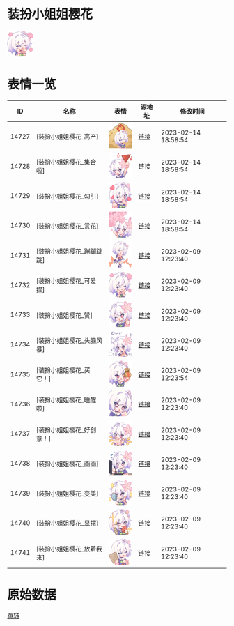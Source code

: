 # 装扮小姐姐樱花

<img src="./cover.png" height="60" alt="cover" />

# 表情一览

|ID|名称|表情|源地址|修改时间|
|----|----|----|----|----|
|14727|[装扮小姐姐樱花_高产]|<img src="./pic/014727_%5B装扮小姐姐樱花_高产%5D.png" height="60" alt="高产"/>|[链接](https://i0.hdslb.com/bfs/garb/35db745561e29c603d31c1446c01aebae99cc83c.png)|2023-02-14 18:58:54|
|14728|[装扮小姐姐樱花_集合啦]|<img src="./pic/014728_%5B装扮小姐姐樱花_集合啦%5D.png" height="60" alt="集合啦"/>|[链接](https://i0.hdslb.com/bfs/garb/6469a6ed7e642ade8d4dae995447276aaa731802.png)|2023-02-14 18:58:54|
|14729|[装扮小姐姐樱花_勾引]|<img src="./pic/014729_%5B装扮小姐姐樱花_勾引%5D.png" height="60" alt="勾引"/>|[链接](https://i0.hdslb.com/bfs/garb/70011eded316903be1d8e7026c3a40433412ac02.png)|2023-02-14 18:58:54|
|14730|[装扮小姐姐樱花_赏花]|<img src="./pic/014730_%5B装扮小姐姐樱花_赏花%5D.png" height="60" alt="赏花"/>|[链接](https://i0.hdslb.com/bfs/garb/240ebdab756c2ba9e42081237d404734b93db443.png)|2023-02-14 18:58:54|
|14731|[装扮小姐姐樱花_蹦蹦跳跳]|<img src="./pic/014731_%5B装扮小姐姐樱花_蹦蹦跳跳%5D.png" height="60" alt="蹦蹦跳跳"/>|[链接](https://i0.hdslb.com/bfs/garb/813ef42c3149ab9d0ace405feb220a46764fd44b.png)|2023-02-09 12:23:40|
|14732|[装扮小姐姐樱花_可爱捏]|<img src="./pic/014732_%5B装扮小姐姐樱花_可爱捏%5D.png" height="60" alt="可爱捏"/>|[链接](https://i0.hdslb.com/bfs/garb/c62908b478f88e7a5dece7095e58429f0c52e5d6.png)|2023-02-09 12:23:40|
|14733|[装扮小姐姐樱花_赞]|<img src="./pic/014733_%5B装扮小姐姐樱花_赞%5D.png" height="60" alt="赞"/>|[链接](https://i0.hdslb.com/bfs/garb/2a02c471ad2c787e000b3cfe8d2d86f70079ec46.png)|2023-02-09 12:23:40|
|14734|[装扮小姐姐樱花_头脑风暴]|<img src="./pic/014734_%5B装扮小姐姐樱花_头脑风暴%5D.png" height="60" alt="头脑风暴"/>|[链接](https://i0.hdslb.com/bfs/garb/5b0e560f1b227b6b9feeda3a324c4e9599274978.png)|2023-02-09 12:23:40|
|14735|[装扮小姐姐樱花_买它！]|<img src="./pic/014735_%5B装扮小姐姐樱花_买它！%5D.png" height="60" alt="买它！"/>|[链接](https://i0.hdslb.com/bfs/garb/6e48ba1e1b04ee94603b50f6b34b189fd2cf1255.png)|2023-02-09 12:23:54|
|14736|[装扮小姐姐樱花_睡醒啦]|<img src="./pic/014736_%5B装扮小姐姐樱花_睡醒啦%5D.png" height="60" alt="睡醒啦"/>|[链接](https://i0.hdslb.com/bfs/garb/88c80e26b8438fd6cb9266a71ff6ba4849c27aae.png)|2023-02-09 12:23:40|
|14737|[装扮小姐姐樱花_好创意！]|<img src="./pic/014737_%5B装扮小姐姐樱花_好创意！%5D.png" height="60" alt="好创意！"/>|[链接](https://i0.hdslb.com/bfs/garb/f611870e614aa349ed4de920eb7e3bcfaf4a2293.png)|2023-02-09 12:23:40|
|14738|[装扮小姐姐樱花_画画]|<img src="./pic/014738_%5B装扮小姐姐樱花_画画%5D.png" height="60" alt="画画"/>|[链接](https://i0.hdslb.com/bfs/garb/a392032fa7aa8efaf4c0e009dbfaf513a74c5412.png)|2023-02-09 12:23:40|
|14739|[装扮小姐姐樱花_变美]|<img src="./pic/014739_%5B装扮小姐姐樱花_变美%5D.png" height="60" alt="变美"/>|[链接](https://i0.hdslb.com/bfs/garb/b3bf8e934fa217cef287822fa496979ccd5c18aa.png)|2023-02-09 12:23:40|
|14740|[装扮小姐姐樱花_显摆]|<img src="./pic/014740_%5B装扮小姐姐樱花_显摆%5D.png" height="60" alt="显摆"/>|[链接](https://i0.hdslb.com/bfs/garb/b3982d9164d2b94c1c96d2729b5cfc0373cf8387.png)|2023-02-09 12:23:40|
|14741|[装扮小姐姐樱花_放着我来]|<img src="./pic/014741_%5B装扮小姐姐樱花_放着我来%5D.png" height="60" alt="放着我来"/>|[链接](https://i0.hdslb.com/bfs/garb/b92dd5df76906d11b06279915aa40abf4274f948.png)|2023-02-09 12:23:40|

# 原始数据

[跳转](./raw.json)

